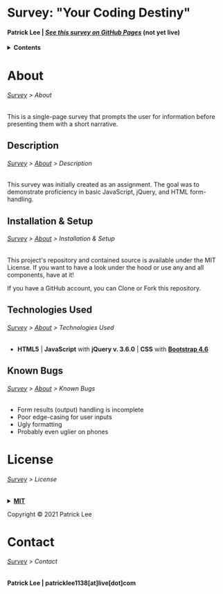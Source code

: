 # <a name="Survey"></a>Survey: "Your Coding Destiny"
#### Patrick Lee | _[See this survey on GitHub Pages](https://patrick-verbs.github.io/survey)_ (not yet live)
<details><summary><strong>Contents</strong></summary>
<ul>
  <li><a href="#About">About</a></li>
  <ul>
    <li><a href="#Description">Description</a></li>
    <li><a href="#Install">Installation & Setup</a></li>
    <li><a href="#Technologies">Technologies Used</a></li>
    <li><a href="#Bugs">Known Bugs</a></li>
  </ul>
  <li><a href="#License">License</a></li>
  <li><a href="#Contact">Contact</a></li>
</ul>
</details>

# <a name="About"></a>About
###### _[Survey](https://github.com/patrick-verbs/survey) > About_
This is a single-page survey that prompts the user for information before presenting them with a short narrative.

## <a name="Description"></a>Description
###### _[Survey](https://github.com/patrick-verbs/survey) > [About](#About) > Description_
This survey was initially created as an assignment. The goal was to demonstrate proficiency in basic JavaScript, jQuery, and HTML form-handling.

## <a name="Install"></a>Installation & Setup
###### _[Survey](https://github.com/patrick-verbs/survey) > [About](#About) > Installation & Setup_
This project's repository and contained source is available under the MIT License. If you want to have a look under the hood or use any and all components, have at it!

If you have a GitHub account, you can Clone or Fork this repository.

## <a name="Technologies"></a>Technologies Used
###### _[Survey](https://github.com/patrick-verbs/survey) > [About](#About) > Technologies Used_
- __HTML5__ | __JavaScript__ with __jQuery v. 3.6.0__ | __CSS__ with __[Bootstrap 4.6](https://getbootstrap.com/docs/4.6/getting-started/introduction/)__

## <a name="Bugs"></a>Known Bugs
###### _[Survey](https://github.com/patrick-verbs/survey) > [About](#About) > Known Bugs_
- Form results (output) handling is incomplete
- Poor edge-casing for user inputs
- Ugly formatting
- Probably even uglier on phones

# <a name="License"></a>License
###### _[Survey](https://github.com/patrick-verbs/survey) > License_
<details>
<summary><a href="https://opensource.org/licenses/MIT"><strong>MIT</strong></a></summary>
<pre>
MIT License

Copyright (c) 2021 Patrick Lee

Permission is hereby granted, free of charge, to any person obtaining a copy
of this software and associated documentation files (the "Software"), to deal
in the Software without restriction, including without limitation the rights
to use, copy, modify, merge, publish, distribute, sublicense, and/or sell
copies of the Software, and to permit persons to whom the Software is
furnished to do so, subject to the following conditions:

The above copyright notice and this permission notice shall be included in all
copies or substantial portions of the Software.

THE SOFTWARE IS PROVIDED "AS IS", WITHOUT WARRANTY OF ANY KIND, EXPRESS OR
IMPLIED, INCLUDING BUT NOT LIMITED TO THE WARRANTIES OF MERCHANTABILITY,
FITNESS FOR A PARTICULAR PURPOSE AND NONINFRINGEMENT. IN NO EVENT SHALL THE
AUTHORS OR COPYRIGHT HOLDERS BE LIABLE FOR ANY CLAIM, DAMAGES OR OTHER
LIABILITY, WHETHER IN AN ACTION OF CONTRACT, TORT OR OTHERWISE, ARISING FROM,
OUT OF OR IN CONNECTION WITH THE SOFTWARE OR THE USE OR OTHER DEALINGS IN THE
SOFTWARE.
</pre>
</details>

Copyright © 2021 Patrick Lee

# <a name="Contact"></a>Contact
###### _[Survey](https://github.com/patrick-verbs/survey) > Contact_
#### Patrick Lee | patricklee1138[at]live[dot]com